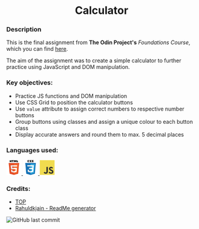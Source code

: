 <h1 align="center">Calculator</h1>

<h3 align="left">Description</h3>
<p align="left"> This is the final assignment from <strong>The Odin Project's</strong> <em>Foundations Course</em>, which you can find <a href="https://www.theodinproject.com/lessons/foundations-calculator">here</a>.
</p>

The aim of the assignment was to create a simple calculator to further practice using JavaScript and DOM manipulation.

<h3 align="left">Key objectives:</h3>

* Practice JS functions and DOM manipulation
* Use CSS Grid to position the calculator buttons
* Use `value` attribute to assign correct numbers to respective number buttons
* Group buttons using classes and assign a unique colour to each button class
* Display accurate answers and round them to max. 5 decimal places

<!-- <h3 align="left">Biggest challenges</h3>
<ul>
  <li>
</ul> -->

<!-- <h3 align="left">Result</h3> -->

<h3 align="left">Languages used:</h3>
<p align="left"> <a href="https://www.w3.org/html/" target="_blank" rel="noreferrer"> <img src="https://raw.githubusercontent.com/devicons/devicon/master/icons/html5/html5-original-wordmark.svg" alt="html5" width="40" height="40"/> </a>
<a href="https://www.w3schools.com/css/" target="_blank" rel="noreferrer"> <img src="https://raw.githubusercontent.com/devicons/devicon/master/icons/css3/css3-original-wordmark.svg" alt="css3" width="40" height="40"/> </a>
<a href="https://developer.mozilla.org/en-US/docs/Web/JavaScript" target="_blank" rel="noreferrer"> <img src="https://raw.githubusercontent.com/devicons/devicon/master/icons/javascript/javascript-original.svg" alt="javascript" width="40" height="40"/> </a></p>

<h3 align="left">Credits:</h3>

* <a href="https://www.theodinproject.com/about">TOP</a>
* <a href="https://rahuldkjain.github.io/gh-profile-readme-generator/">Rahuldkjain - ReadMe generator</a>


<img alt="GitHub last commit" src="https://img.shields.io/github/last-commit/stef44n/calculator?label=latest%20update&logo=github&style=for-the-badge">